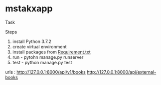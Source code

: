 # mstakxapp
Task

Steps 
1. install Python 3.7.2
2. create virtual environment
3. install packages from <a href='https://github.com/praneshsaminathan/mstakxapp/blob/master/requirements.txt'>Requirement.txt</a>
4. run - pytohn manage.py runserver
5. test - python manage.py test

urls :
http://127.0.0.1:8000/api/v1/books
http://127.0.0.1:8000/api/external-books
